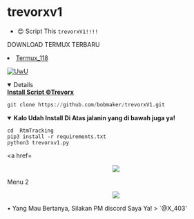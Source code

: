 # trevorxv1
  - 😍 Script This `trevorxV1!!!!`

DOWNLOAD TERMUX TERBARU 
<li><a href="https://www.mediafire.com/file/r1ay7mhb9j2toix/com.termux_118.zip/file">Termux_118</a></code></li> 
<p align="center">
  
  <a href="https://github.com/Dra-ID"><img src="http://readme-typing-svg.herokuapp.com?color=FF1493&center=true&vCenter=true&multiline=false&lines=+Selamat+Datang+User+Termux+^_^" alt="UwU">

<details open>
  <summary><strong> Install Script ©Trevorx</strong></summary>
  
```python
git clone https://github.com/bobmaker/trevorxV1.git
```
  </details>
  
<details open>
  <summary><strong> Kalo Udah Install Di Atas jalanin yang di bawah juga ya!</strong></summary>

  ```
  cd  RtmTracking
pip3 install -r requirements.txt
python3 trevorxv1.py
  ```
  </details>
  
  <p align="center">
  
  <a href=

</p>

<p align="center">
  <img src="Data/image.jpg">
</p>

Menu 2

</p>

<p align="center">
  <img src="Data/image2.jpg">
</p>

• Yang Mau Bertanya, Silakan PM discord Saya Ya! > `@X_403'

